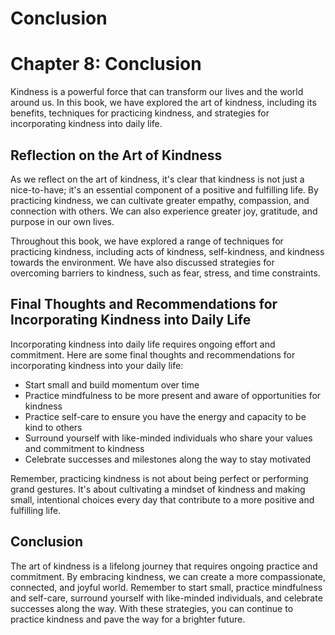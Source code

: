 # Conclusion

Chapter 8: Conclusion
=====================

Kindness is a powerful force that can transform our lives and the world around us. In this book, we have explored the art of kindness, including its benefits, techniques for practicing kindness, and strategies for incorporating kindness into daily life.

Reflection on the Art of Kindness
---------------------------------

As we reflect on the art of kindness, it's clear that kindness is not just a nice-to-have; it's an essential component of a positive and fulfilling life. By practicing kindness, we can cultivate greater empathy, compassion, and connection with others. We can also experience greater joy, gratitude, and purpose in our own lives.

Throughout this book, we have explored a range of techniques for practicing kindness, including acts of kindness, self-kindness, and kindness towards the environment. We have also discussed strategies for overcoming barriers to kindness, such as fear, stress, and time constraints.

Final Thoughts and Recommendations for Incorporating Kindness into Daily Life
-----------------------------------------------------------------------------

Incorporating kindness into daily life requires ongoing effort and commitment. Here are some final thoughts and recommendations for incorporating kindness into your daily life:

* Start small and build momentum over time
* Practice mindfulness to be more present and aware of opportunities for kindness
* Practice self-care to ensure you have the energy and capacity to be kind to others
* Surround yourself with like-minded individuals who share your values and commitment to kindness
* Celebrate successes and milestones along the way to stay motivated

Remember, practicing kindness is not about being perfect or performing grand gestures. It's about cultivating a mindset of kindness and making small, intentional choices every day that contribute to a more positive and fulfilling life.

Conclusion
----------

The art of kindness is a lifelong journey that requires ongoing practice and commitment. By embracing kindness, we can create a more compassionate, connected, and joyful world. Remember to start small, practice mindfulness and self-care, surround yourself with like-minded individuals, and celebrate successes along the way. With these strategies, you can continue to practice kindness and pave the way for a brighter future.

